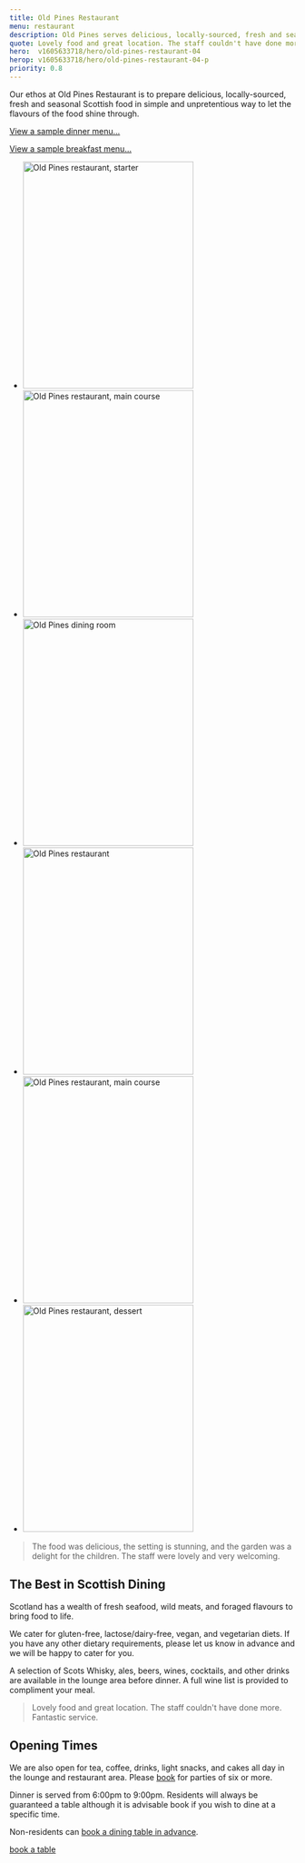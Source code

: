 ```yaml
---
title: Old Pines Restaurant
menu: restaurant
description: Old Pines serves delicious, locally-sourced, fresh and seasonal Scottish food and drink in our restaurant overlooking Highlands.
quote: Lovely food and great location. The staff couldn't have done more.
hero:  v1605633718/hero/old-pines-restaurant-04
herop: v1605633718/hero/old-pines-restaurant-04-p
priority: 0.8
---
```


Our ethos at Old Pines Restaurant is to prepare delicious, locally-sourced, fresh and seasonal Scottish food in simple and unpretentious way to let the flavours of the food shine through.

<a href="[root]menu/dinner" class="icon copy">View a sample dinner menu&hellip;</a>

<a href="[root]menu/breakfast/" class="icon copy">View a sample breakfast menu&hellip;</a>

<section class="list">
  <ul>
    <li><img src="[imagecdn]f_auto/v1589284698/content/old-pines-starter-02" width="300" height="400" alt="Old Pines restaurant, starter" crossorigin="anonymous" loading="lazy" /></li>
    <li><img src="[imagecdn]f_auto/v1589284698/content/old-pines-main-03" width="300" height="400" alt="Old Pines restaurant, main course" crossorigin="anonymous" loading="lazy" /></li>
    <li><img src="[imagecdn]f_auto/v1584450415/content/old-pines-restaurant.jpg" width="300" height="400" alt="Old Pines dining room" crossorigin="anonymous" loading="lazy" /></li>
    <li><img src="[imagecdn]f_auto/v1605877143/content/old-pines-restaurant-02.jpg" width="300" height="400" alt="Old Pines restaurant" crossorigin="anonymous" loading="lazy" /></li>
    <li><img src="[imagecdn]f_auto/v1589284698/content/old-pines-main-02" width="300" height="400" alt="Old Pines restaurant, main course" crossorigin="anonymous" loading="lazy" /></li>
    <li><img src="[imagecdn]f_auto/v1589284698/content/old-pines-dessert" width="300" height="400" alt="Old Pines restaurant, dessert" crossorigin="anonymous" loading="lazy" /></li>
  </ul>
</section>

> The food was delicious, the setting is stunning, and the garden was a delight for the children. The staff were lovely and very welcoming.


## The Best in Scottish Dining

Scotland has a wealth of fresh seafood, wild meats, and foraged flavours to bring food to life.

We cater for gluten-free, lactose/dairy-free, vegan, and vegetarian diets. If you have any other dietary requirements, please let us know in advance and we will be happy to cater for you.

A selection of Scots Whisky, ales, beers, wines, cocktails, and other drinks are available in the lounge area before dinner. A full wine list is provided to compliment your meal.

> Lovely food and great location. The staff couldn't have done more. Fantastic service.


## Opening Times

We are also open for tea, coffee, drinks, light snacks, and cakes all day in the lounge and restaurant area. Please [book]([root]contact/) for parties of six or more.

Dinner is served from 6:00pm to 9:00pm. Residents will always be guaranteed a table although it is advisable book if you wish to dine at a specific time.

Non-residents can [book a dining table in advance]([root]contact/).

<a href="[root]contact/" class="button">book a table</a>
